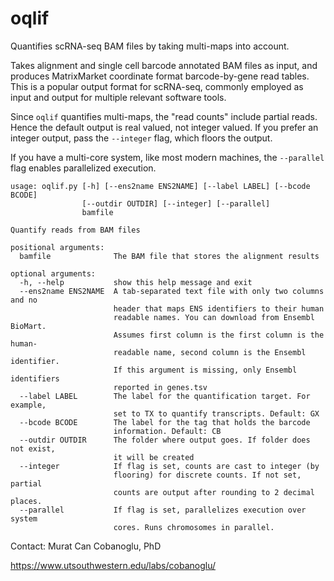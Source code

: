 # oqlif
Quantifies scRNA-seq BAM files by taking multi-maps into account.

Takes alignment and single cell barcode annotated BAM files as input, 
and produces MatrixMarket coordinate format barcode-by-gene read tables.
This is a popular output format for scRNA-seq, commonly employed as input
and output for multiple relevant software tools. 

Since `oqlif` quantifies multi-maps, the "read counts" include partial reads.
Hence the default output is real valued, not integer valued. If you prefer
an integer output, pass the `--integer` flag, which floors the output. 

If you have a multi-core system, like most modern machines, the `--parallel`
flag enables parallelized execution. 

    usage: oqlif.py [-h] [--ens2name ENS2NAME] [--label LABEL] [--bcode BCODE]
                    [--outdir OUTDIR] [--integer] [--parallel]
                    bamfile

    Quantify reads from BAM files

    positional arguments:
      bamfile              The BAM file that stores the alignment results

    optional arguments:
      -h, --help           show this help message and exit
      --ens2name ENS2NAME  A tab-separated text file with only two columns and no
                           header that maps ENS identifiers to their human
                           readable names. You can download from Ensembl BioMart.
                           Assumes first column is the first column is the human-
                           readable name, second column is the Ensembl identifier.
                           If this argument is missing, only Ensembl identifiers
                           reported in genes.tsv
      --label LABEL        The label for the quantification target. For example,
                           set to TX to quantify transcripts. Default: GX
      --bcode BCODE        The label for the tag that holds the barcode
                           information. Default: CB
      --outdir OUTDIR      The folder where output goes. If folder does not exist,
                           it will be created
      --integer            If flag is set, counts are cast to integer (by
                           flooring) for discrete counts. If not set, partial
                           counts are output after rounding to 2 decimal places.
      --parallel           If flag is set, parallelizes execution over system
                           cores. Runs chromosomes in parallel.
                           


Contact: Murat Can Cobanoglu, PhD

https://www.utsouthwestern.edu/labs/cobanoglu/
